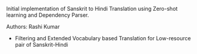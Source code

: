 Initial implementation of Sanskrit to Hindi Translation using Zero-shot learning and Dependency Parser. 

Authors: Rashi Kumar 

- Filtering and Extended Vocabulary based Translation for Low-resource pair of Sanskrit-Hindi